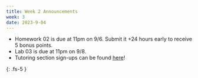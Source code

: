 ```yaml
---
title: Week 2 Announcements
week: 3
date: 2023-9-04
---
```


* Homework 02 is due at 11pm on 9/6. Submit it +24 hours early to receive 5 bonus points.
* Lab 03 is due at 11pm on 9/8.
* Tutoring section sign-ups can be found [here](https://tutoring.data8.org/)!

{: .fs-5 }
